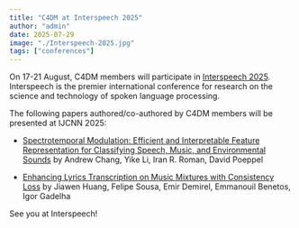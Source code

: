 ```yaml
---
title: "C4DM at Interspeech 2025"
author: "admin"
date: 2025-07-29
image: "./Interspeech-2025.jpg"
tags: ["conferences"]
---
```


On 17-21 August, C4DM members will participate in [Interspeech 2025](https://www.interspeech2025.org/home). Interspeech is the premier international conference for research on the science and technology of spoken language processing.

The following papers authored/co-authored by C4DM members will be presented at IJCNN 2025:

* [Spectrotemporal Modulation: Efficient and Interpretable Feature Representation for Classifying Speech, Music, and Environmental Sounds](https://arxiv.org/abs/2505.23509) by Andrew Chang, Yike Li, Iran R. Roman, David Poeppel

* [Enhancing Lyrics Transcription on Music Mixtures with Consistency Loss](https://arxiv.org/abs/2506.02339) by Jiawen Huang, Felipe Sousa, Emir Demirel, Emmanouil Benetos, Igor Gadelha


See you at Interspeech!
